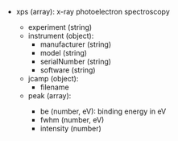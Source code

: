 - xps (array<object>): x-ray photoelectron spectroscopy
  - experiment (string)
  - instrument (object):
    - manufacturer (string)
    - model (string)
    - serialNumber (string)
    - software (string)
  - jcamp (object):
    - filename
  - peak (array<object>):
    - be (number, eV): binding energy in eV
    - fwhm (number, eV)
    - intensity (number)
